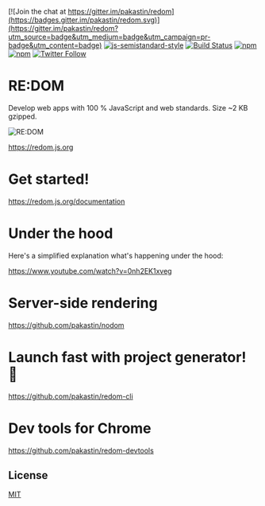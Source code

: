 [![Join the chat at https://gitter.im/pakastin/redom](https://badges.gitter.im/pakastin/redom.svg)](https://gitter.im/pakastin/redom?utm_source=badge&utm_medium=badge&utm_campaign=pr-badge&utm_content=badge)
[![js-semistandard-style](https://img.shields.io/badge/code%20style-semistandard-brightgreen.svg?maxAge=60&style=flat-square)](https://github.com/Flet/semistandard)
[![Build Status](https://img.shields.io/travis/pakastin/redom/master.svg?maxAge=60&style=flat-square)](https://travis-ci.org/pakastin/redom?branch=master)
[![npm](https://img.shields.io/npm/v/redom.svg?maxAge=60&style=flat-square)](https://www.npmjs.com/package/redom)
[![npm](https://img.shields.io/npm/l/redom.svg?maxAge=60&style=flat-square)](https://github.com/pakastin/redom/blob/master/LICENSE)
[![Twitter Follow](https://img.shields.io/twitter/follow/pakastin.svg?style=social&maxAge=60)](https://twitter.com/pakastin)

# RE:DOM

Develop web apps with 100 % JavaScript and web standards. Size ~2 KB gzipped.

![RE:DOM](https://redom.js.org/img/logo.svg)

https://redom.js.org

# Get started!
https://redom.js.org/documentation

# Under the hood
Here's a simplified explanation what's happening under the hood:

https://www.youtube.com/watch?v=0nh2EK1xveg

# Server-side rendering
https://github.com/pakastin/nodom

# Launch fast with project generator! 🚀
https://github.com/pakastin/redom-cli

# Dev tools for Chrome
https://github.com/pakastin/redom-devtools

## License
[MIT](https://github.com/pakastin/redom/blob/master/LICENSE)

